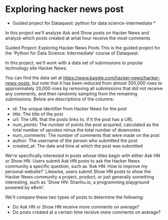 # Exploring hacker news post
* Guided project for Dataquest: python for data science-intermediate *
 
 In this project we'll analyze Ask and Show posts on Hacker News and analyze which posts created at what hour receive the most comments

Guided Project: Exploring Hacker News Posts
This is the guided project for the 'Python for Data Science: Intermediate' course of Dataquest.

In this project, we'll work with a data set of submissions to popular technology site Hacker News.

You can find the data set at https://www.kaggle.com/hacker-news/hacker-news-posts, but note that it has been reduced from almost 300,000 rows to approximately 20,000 rows by removing all submissions that did not receive any comments, and then randomly sampling from the remaining submissions. Below are descriptions of the columns:

- id: The unique identifier from Hacker News for the post
- title: The title of the post
- url: The URL that the posts links to, if it the post has a URL
- num_points: The number of points the post acquired, calculated as the total number of upvotes minus the total number of downvotes
- num_comments: The number of comments that were made on the post
- author: The username of the person who submitted the post
- created_at: The date and time at which the post was submitted

We're specifically interested in posts whose titles begin with either Ask HN or Show HN. Users submit Ask HN posts to ask the Hacker News community a specific question, such as 'Ask HN: How to improve my personal website?'
Likewise, users submit Show HN posts to show the Hacker News community a project, product, or just generally something interesting, such as 'Show HN: Shanhu.io, a programming playground powered by e8vm'.

We'll compare these two types of posts to determine the following:
- Do Ask HN or Show HN receive more comments on average?
- Do posts created at a certain time receive more comments on average?
